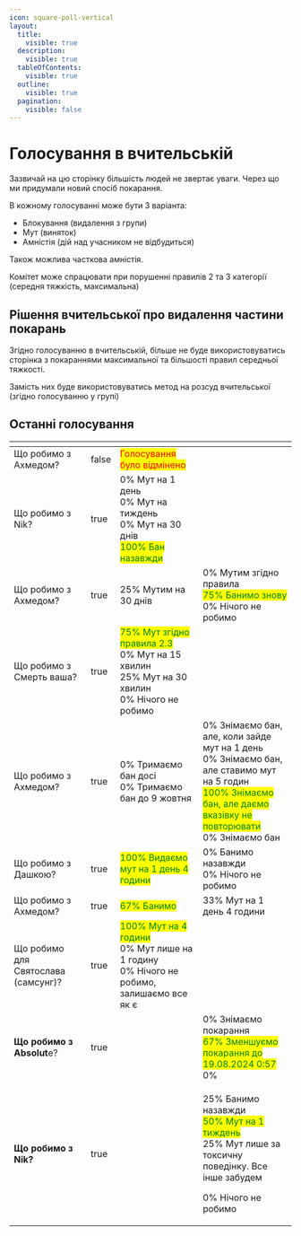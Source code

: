 ```yaml
---
icon: square-poll-vertical
layout:
  title:
    visible: true
  description:
    visible: true
  tableOfContents:
    visible: true
  outline:
    visible: true
  pagination:
    visible: false
---
```


# Голосування в вчительській

Зазвичай на цю сторінку більшість людей не звертає уваги. Через що ми придумали новий спосіб покарання.

В кожному голосуванні може бути 3 варіанта:

* Блокування (видалення з групи)
* Мут (виняток)
* Амністія (дій над учасником не відбудиться)

Також можлива часткова амністія.

Комітет може спрацювати при порушенні правилів 2 та 3 категорії (середня тяжкість, максимальна)



## Рішення вчительської про видалення частини покарань

Згідно голосуванню в вчительській, більше не буде використовуватись сторінка з покараннями максимальної та більшості правил середньої тяжкості.

Замість них буде використовуватись метод на розсуд вчительської (згідно голосуванню у групі)

## Останні голосування

<table data-view="cards"><thead><tr><th></th><th data-type="checkbox"></th><th></th><th></th></tr></thead><tbody><tr><td>Що робимо з Ахмедом?</td><td>false</td><td><mark style="color:red;">Голосування було відмінено</mark></td><td></td></tr><tr><td>Що робимо з Nik?</td><td>true</td><td>0% Мут на 1 день<br>0% Мут на тиждень<br>0% Мут на 30 днів<br><mark style="color:green;">100% Бан назавжди</mark></td><td></td></tr><tr><td>Що робимо з Ахмедом?</td><td>true</td><td>25% Мутим на 30 днів</td><td>0% Мутим згідно правила<br><mark style="color:green;">75% Банимо знову</mark><br>0% Нічого не робимо</td></tr><tr><td>Що робимо з Смерть ваша?</td><td>true</td><td><mark style="color:green;">75% Мут згідно правила 2.3</mark><br>0% Мут на 15 хвилин<br>25% Мут на 30 хвилин<br>0% Нічого не робимо</td><td></td></tr><tr><td>Що робимо з Ахмедом?</td><td>true</td><td>0% Тримаємо бан досі<br>0% Тримаємо бан до 9 жовтня</td><td>0% Знімаємо бан, але, коли зайде мут на 1 день <br>0% Знімаємо бан, але ставимо мут на 5 годин<br><mark style="color:green;">100% Знімаємо бан, але даємо вказівку не повторювати</mark><br>0% Знімаємо бан<br></td></tr><tr><td>Що робимо з Дашкою?</td><td>true</td><td><mark style="color:green;">100% Видаємо мут на 1 день 4 години</mark></td><td>0% Банимо назавжди<br>0% Нічого не робимо</td></tr><tr><td>Що робимо з Ахмедом?</td><td>true</td><td><mark style="color:green;">67% Банимо</mark></td><td>33% Мут на 1 день 4 години</td></tr><tr><td>Що робимо для Святослава (самсунг)?</td><td>true</td><td><mark style="color:green;">100% Мут на 4 години</mark><br>0% Мут лише на 1 годину<br>0% Нічого не робимо, залишаємо все як є</td><td></td></tr><tr><td><strong>Що робимо з Absolut</strong>e?</td><td>true</td><td></td><td>0% Знімаємо покарання<br><mark style="color:green;">67% Зменшуємо покарання до 19.08.2024 0:57</mark><br>0%</td></tr><tr><td><strong>Що робимо з Nik?</strong> </td><td>true</td><td></td><td><p>25% Банимо назавжди<br><mark style="color:green;">50% Мут на 1 тиждень</mark><br>25% Мут лише за токсичну поведінку. Все інше забудем</p><p>0% Нічого не робимо<br></p></td></tr></tbody></table>
